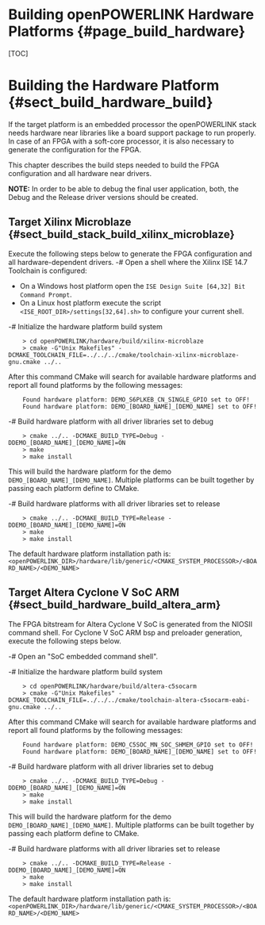 Building openPOWERLINK Hardware Platforms {#page_build_hardware}
==============================

[TOC]

# Building the Hardware Platform {#sect_build_hardware_build}

If the target platform is an embedded processor the openPOWERLINK stack needs
hardware near libraries like a board support package to run properly. In case
of an FPGA with a soft-core processor, it is also necessary to generate the
configuration for the FPGA.

This chapter describes the build steps needed to build the FPGA configuration
and all hardware near drivers.

**NOTE:** In order to be able to debug the final user application, both, the
Debug and the Release driver versions should be created.

## Target Xilinx Microblaze {#sect_build_stack_build_xilinx_microblaze}

Execute the following steps below to generate the FPGA configuration and all
hardware-dependent drivers.
-# Open a shell where the Xilinx ISE 14.7 Toolchain is configured:
  * On a Windows host platform open the `ISE Design Suite [64,32] Bit Command
    Prompt`.
  * On a Linux host platform execute the script `<ISE_ROOT_DIR>/settings[32,64].sh>`
    to configure your current shell.

-# Initialize the hardware platform build system

        > cd openPOWERLINK/hardware/build/xilinx-microblaze
        > cmake -G"Unix Makefiles" -DCMAKE_TOOLCHAIN_FILE=../../../cmake/toolchain-xilinx-microblaze-gnu.cmake ../..

  After this command CMake will search for available hardware platforms and
  report all found platforms by the following messages:

        Found hardware platform: DEMO_S6PLKEB_CN_SINGLE_GPIO set to OFF!
        Found hardware platform: DEMO_[BOARD_NAME]_[DEMO_NAME] set to OFF!

-# Build hardware platform with all driver libraries set to debug

        > cmake ../.. -DCMAKE_BUILD_TYPE=Debug -DDEMO_[BOARD_NAME]_[DEMO_NAME]=ON
        > make
        > make install

  This will build the hardware platform for the demo `DEMO_[BOARD_NAME]_[DEMO_NAME]`.
  Multiple platforms can be built together by passing each platform define to CMake.

-# Build hardware platforms with all driver libraries set to release

        > cmake ../.. -DCMAKE_BUILD_TYPE=Release -DDEMO_[BOARD_NAME]_[DEMO_NAME]=ON
        > make
        > make install

The default hardware platform installation path is:
`<openPOWERLINK_DIR>/hardware/lib/generic/<CMAKE_SYSTEM_PROCESSOR>/<BOARD_NAME>/<DEMO_NAME>`

## Target Altera Cyclone V SoC ARM {#sect_build_hardware_build_altera_arm}

The FPGA bitstream for Altera Cyclone V SoC is generated from the NIOSII command shell.
For Cyclone V SoC ARM bsp and preloader generation, execute the following steps below.

-# Open an "SoC embedded command shell".

-# Initialize the hardware platform build system

        > cd openPOWERLINK/hardware/build/altera-c5socarm
        > cmake -G"Unix Makefiles" -DCMAKE_TOOLCHAIN_FILE=../../../cmake/toolchain-altera-c5socarm-eabi-gnu.cmake ../..

  After this command CMake will search for available hardware platforms and
  report all found platforms by the following messages:

        Found hardware platform: DEMO_C5SOC_MN_SOC_SHMEM_GPIO set to OFF!
        Found hardware platform: DEMO_[BOARD_NAME]_[DEMO_NAME] set to OFF!

-# Build hardware platform with all driver libraries set to debug

        > cmake ../.. -DCMAKE_BUILD_TYPE=Debug -DDEMO_[BOARD_NAME]_[DEMO_NAME]=ON
        > make
        > make install

  This will build the hardware platform for the demo `DEMO_[BOARD_NAME]_[DEMO_NAME]`.
  Multiple platforms can be built together by passing each platform define to CMake.

-# Build hardware platforms with all driver libraries set to release

        > cmake ../.. -DCMAKE_BUILD_TYPE=Release -DDEMO_[BOARD_NAME]_[DEMO_NAME]=ON
        > make
        > make install

The default hardware platform installation path is:
`<openPOWERLINK_DIR>/hardware/lib/generic/<CMAKE_SYSTEM_PROCESSOR>/<BOARD_NAME>/<DEMO_NAME>`
